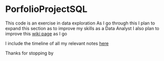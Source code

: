 # PorfolioProjectSQL

This code is an exercise in data exploration
As I go through this I plan to expand this section as to improve my skills as a Data Analyst
I also plan to improve this [wiki page](https://www.notion.so/b3805eb202744a2cb81092f487e1b669?v=e6b15566148741f8b3a570ff966a89d3) as I go

I include the timeline of all my relevant notes [here](https://www.notion.so/Data-Analysis-Notes-cbc07a79329741e49e5e379bbab8d28d)


Thanks for stopping by
